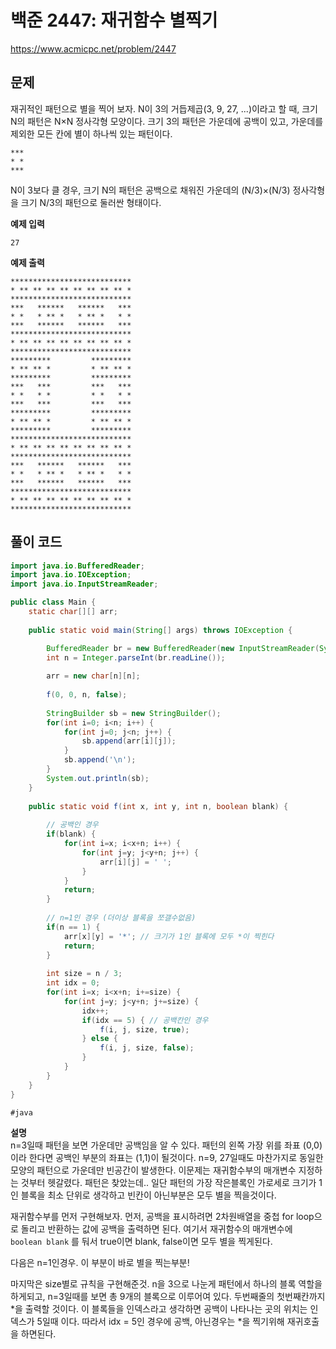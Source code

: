 # 백준 2447: 재귀함수 별찍기 
https://www.acmicpc.net/problem/2447 

## 문제
재귀적인 패턴으로 별을 찍어 보자. N이 3의 거듭제곱(3, 9, 27, ...)이라고 할 때, 크기 N의 패턴은 N×N 정사각형 모양이다.
크기 3의 패턴은 가운데에 공백이 있고, 가운데를 제외한 모든 칸에 별이 하나씩 있는 패턴이다.
```
***
* *
***
```
N이 3보다 클 경우, 크기 N의 패턴은 공백으로 채워진 가운데의 (N/3)×(N/3) 정사각형을 크기 N/3의 패턴으로 둘러싼 형태이다. 


**예제 입력**
```
27
```

**예제 출력**
```
***************************
* ** ** ** ** ** ** ** ** *
***************************
***   ******   ******   ***
* *   * ** *   * ** *   * *
***   ******   ******   ***
***************************
* ** ** ** ** ** ** ** ** *
***************************
*********         *********
* ** ** *         * ** ** *
*********         *********
***   ***         ***   ***
* *   * *         * *   * *
***   ***         ***   ***
*********         *********
* ** ** *         * ** ** *
*********         *********
***************************
* ** ** ** ** ** ** ** ** *
***************************
***   ******   ******   ***
* *   * ** *   * ** *   * *
***   ******   ******   ***
***************************
* ** ** ** ** ** ** ** ** *
***************************
```

## 풀이 코드

``` java
import java.io.BufferedReader;
import java.io.IOException;
import java.io.InputStreamReader;

public class Main {
	static char[][] arr;
	
	public static void main(String[] args) throws IOException {

		BufferedReader br = new BufferedReader(new InputStreamReader(System.in));
		int n = Integer.parseInt(br.readLine());
		
		arr = new char[n][n]; 
		
		f(0, 0, n, false);
		
		StringBuilder sb = new StringBuilder();
		for(int i=0; i<n; i++) {
			for(int j=0; j<n; j++) {
				sb.append(arr[i][j]);
			}
			sb.append('\n');
		}
		System.out.println(sb);
	}
	
	public static void f(int x, int y, int n, boolean blank) {
		
		// 공백인 경우 
		if(blank) {
			for(int i=x; i<x+n; i++) {
				for(int j=y; j<y+n; j++) {
					arr[i][j] = ' ';
				}
			}
			return;
		}
		
		// n=1인 경우 (더이상 블록을 쪼갤수없음)
		if(n == 1) {
			arr[x][y] = '*'; // 크기가 1인 블록에 모두 *이 찍힌다
			return;
		}
		
		int size = n / 3;
		int idx = 0;
		for(int i=x; i<x+n; i+=size) {
			for(int j=y; j<y+n; j+=size) {
				idx++;
				if(idx == 5) { // 공백칸인 경우
					f(i, j, size, true);
				} else {
					f(i, j, size, false);
				}
			}
		}
	}
}

```
`#java`

**설명**  
n=3일때 패턴을 보면 가운데만 공백임을 알 수 있다. 패턴의 왼쪽 가장 위를 좌표 (0,0)이라 한다면 공백인 부분의 좌표는 (1,1)이 될것이다. 
n=9, 27일때도 마찬가지로 동일한 모양의 패턴으로 가운데만 빈공간이 발생한다. 이문제는 재귀함수부의 매개변수 지정하는 것부터 헷갈렸다. 
패턴은 찾았는데.. 일단 패턴의 가장 작은블록인 가로세로 크기가 1인 블록을 최소 단위로 생각하고 빈칸이 아닌부분은 모두 별을 찍을것이다. 

재귀함수부를 먼저 구현해보자. 
먼저, 공백을 표시하려면 2차원배열을 중첩 for loop으로 돌리고 반환하는 값에 공백을 출력하면 된다. 
여기서 재귀함수의 매개변수에 ```boolean blank``` 를 둬서 true이면 blank, false이면 모두 별을 찍게된다. 

다음은 n=1인경우. 이 부분이 바로 별을 찍는부분! 

마지막은 size별로 규칙을 구현해준것. n을 3으로 나눈게 패턴에서 하나의 블록 역할을 하게되고, n=3일때를 보면 총 9개의 블록으로 이루어여 있다. 
두번째줄의 첫번째칸까지 *을 출력할 것이다. 이 블록들을 인덱스라고 생각하면 공백이 나타나는 곳의 위치는 인덱스가 5일때 이다. 
따라서 idx = 5인 경우에 공백, 아닌경우는 *을 찍기위해 재귀호출을 하면된다.
